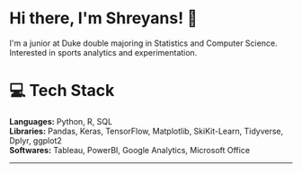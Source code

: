 # Hi there, I'm Shreyans! 👋
I'm a junior at Duke double majoring in Statistics and Computer Science. Interested in sports analytics and experimentation. 

# 💻 **Tech Stack**
**Languages:** Python, R, SQL<br>
**Libraries:** Pandas, Keras, TensorFlow, Matplotlib, SkiKit-Learn, Tidyverse, Dplyr, ggplot2<br>
**Softwares:** Tableau, PowerBI, Google Analytics, Microsoft Office

---

